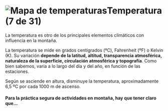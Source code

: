 # ![Mapa de temperaturas](img/11703_detail.jpg)Temperatura (7 de 31)

La temperatura es otro de los principales elementos climáticos con influencia en la montaña.

La temperatura se mide en grados centígrados (ºC), Fahrenheit (ºF) o Kelvin (K). Su variación **depende de la latitud, altitud, transparencia atmosférica, naturaleza de la superficie, circulación atmosférica y topografía**. Como bien sabemos, varía a lo largo del día y del año, en función de las estaciones.

Según se asciende en altura, disminuye la temperatura, aproximadamente 6,5 ºC por cada 1000 m de ascenso.

#### Para la práctica segura de actividades en montaña, hay que tener claro que...  

